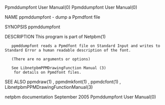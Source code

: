 Ppmddumpfont User Manual(0)                                                                                                                                                       Ppmddumpfont User Manual(0)



NAME
       ppmddumpfont - dump a Ppmdfont file


SYNOPSIS
       ppmddumpfont



DESCRIPTION
       This program is part of Netpbm(1)

       ppmddumpfont reads a Ppmdfont file on Standard Input and writes to Standard Error a human readable description of the font.

       (There are no arguments or options)

       See LibnetpbmPPMDrawingFunction Manual (3)
        for details on Ppmdfont files.


SEE ALSO
       ppmdraw(1) , ppmdmkfont(1) , ppmdcfont(1) , LibnetpbmPPMDrawingFunctionManual(3)



netpbm documentation                                                                            September 2005                                                                    Ppmddumpfont User Manual(0)
